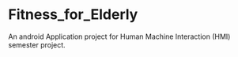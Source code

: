 # Fitness_for_Elderly
An android Application project for Human Machine Interaction (HMI) semester project.
